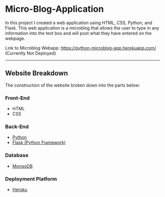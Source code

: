 # Micro-Blog-Application

In this project I created a web application using HTML, CSS, Python, and Flask. This web application is a microblog that allows the user to type in any information into the text box and will post what they have entered on the webpage. 

Link to Microblog Webapp: https://python-microblog-app.herokuapp.com/ (Currently Not Deployed)


---

## Website Breakdown

The construction of the website broken down into the parts below:

### Front-End

- HTML
- CSS


### Back-End 

- [Python](https://www.python.org/) 
- [Flask (Python Framework)](https://flask.palletsprojects.com/en/1.1.x/)


### Database 

- [MongoDB](https://www.mongodb.com/3) 

### Deployment Platform

- [Heroku](https://www.heroku.com/)

